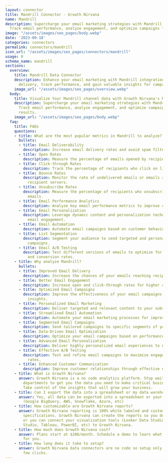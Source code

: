 ```yaml
---
layout: connector
title: Mandrill Connector - Growth Nirvana
name: Mandrill
description: Supercharge your email marketing strategies with Mandrill integration.
  Track email performance, analyze engagement, and optimize campaigns for better results.
image: "/assets/images/seo_pages/body.webp"
date: '2023-09-18'
categories: connectors
permalink: connectors/mandrill
icon_url: "/assets/images/seo_pages/connectors/mandrill"
usage: 0
schema_name: mandrill
sections:
  overview:
    title: Mandrill Data Connector
    description: Enhance your email marketing with Mandrill integration. Improve email
      delivery, track performance, and gain valuable insights for campaign optimization.
    image_url: "/assets/images/seo_pages/overview.webp"
  body:
    title: Visualize Your Mandrill channel data with Growth Nirvana's Mandrill Connector
    description: Supercharge your email marketing strategies with Mandrill integration.
      Track email performance, analyze engagement, and optimize campaigns for better
      results.
    image_url: "/assets/images/seo_pages/body.webp"
  faq:
    title: FAQs
    questions:
    - title: What are the most popular metrics in Mandrill to analyze?
      bullets:
      - title: Email Deliverability
        description: Increase email delivery rates and avoid spam filters.
      - title: Open Rates
        description: Measure the percentage of emails opened by recipients.
      - title: Click-through Rates
        description: Track the percentage of recipients who click on links in emails.
      - title: Bounce Rates
        description: Monitor the rate of undelivered emails or emails rejected by
          recipient servers.
      - title: Unsubscribe Rates
        description: Measure the percentage of recipients who unsubscribe from your
          emails.
      - title: Email Performance Analytics
        description: Analyze key email performance metrics to improve campaign effectiveness.
      - title: Email Personalization
        description: Leverage dynamic content and personalization techniques to improve
          email engagement.
      - title: Email Automation
        description: Automate email campaigns based on customer behavior and triggers.
      - title: List Segmentation
        description: Segment your audience to send targeted and personalized email
          campaigns.
      - title: Email A/B Testing
        description: Test different versions of emails to optimize for higher engagement
          and conversion rates.
    - title: Why analyze Mandrill?
      bullets:
      - title: Improved Email Delivery
        description: Increase the chances of your emails reaching recipients' inboxes.
      - title: Better Email Engagement
        description: Increase open and click-through rates for higher customer interaction.
      - title: Optimized Email Campaigns
        description: Improve the effectiveness of your email campaigns with data-driven
          insights.
      - title: Personalized Email Marketing
        description: Deliver targeted and relevant content to your subscribers.
      - title: Streamlined Email Automation
        description: Automate your email marketing processes for improved efficiency.
      - title: Segmented Email Campaigns
        description: Send tailored campaigns to specific segments of your audience.
      - title: Data-Driven Email Optimization
        description: Optimize your email campaigns based on performance analytics.
      - title: Advanced Email Personalization
        description: Deliver highly personalized email experiences to each subscriber.
      - title: Effective A/B Testing
        description: Test and refine email campaigns to maximize engagement and conversion
          rates.
      - title: Enhanced Customer Communication
        description: Improve customer relationships through effective email communication.
    - title: What is Growth Nirvana?
      answer: Growth Nirvana is a no code analytics platform. Stop waiting for other
        departments to get you the data you need to make critical business decisions.
        Take control of the insights that will grow your business.
    - title: Can I export the data into a spreadsheet or my data warehouse?
      answer: Yes, all data can be exported into a spreadsheet or your data warehouse
        (Google BigQuery, AWS, Snowflake, Azure, etc)
    - title: How customizable are Growth Nirvana reports?
      answer: Growth Nirvana reporting is 100% white labeled and customized to your
        specifications. Growth Nirvana can create the reports so you don’t have to
        or you can connect your visualization tools (Looker Data Studio/Google Data
        Studio, Tableau, PowerBI, etc) to Growth Nirvana.
    - title: How much does Growth Nirvana cost?
      answer: Plans start at $200/month. Schedule a demo to learn what plan is best
        for you.
    - title: How long does it take to setup?
      answer: Growth Nirvana data connectors are no code so setup only requires a
        few clicks.
---
```

